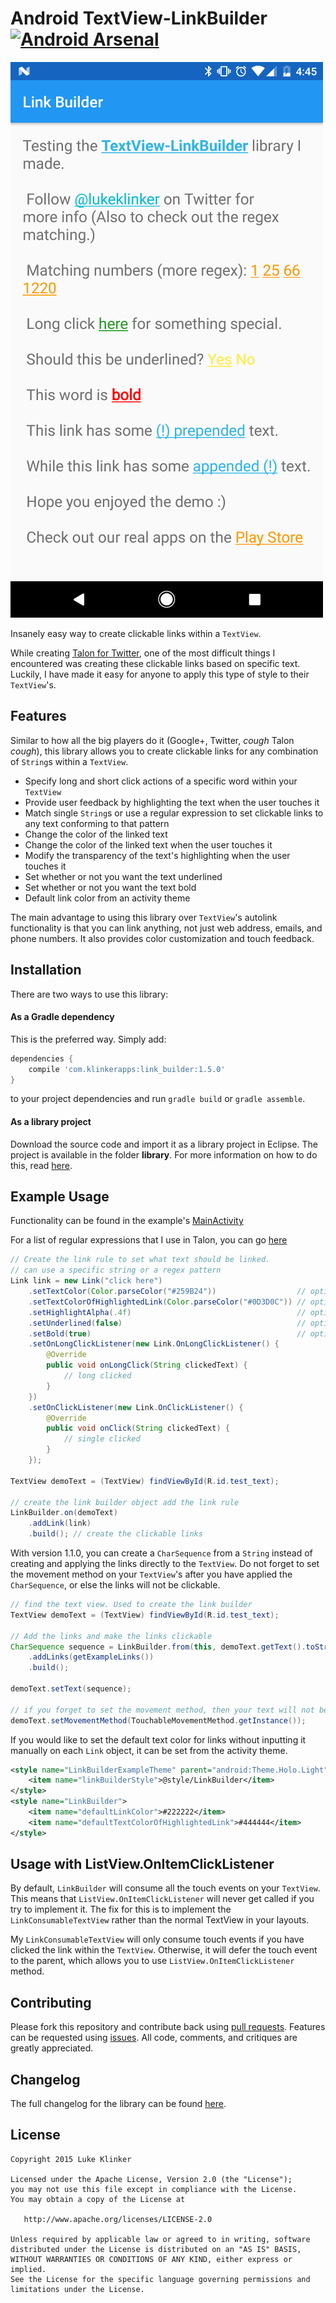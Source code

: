 # Android TextView-LinkBuilder [![Android Arsenal](https://img.shields.io/badge/Android%20Arsenal-TextView--LinkBuilder-green.svg?style=flat)](https://android-arsenal.com/details/1/2049)

![Screenshot](preview.png)

Insanely easy way to create clickable links within a `TextView`. 

While creating [Talon for Twitter](https://github.com/klinker24/Talon-for-Twitter), one of the most difficult things I encountered was creating these clickable links based on specific text. Luckily, I have made it easy for anyone to apply this type of style to their `TextView`'s.

## Features

Similar to how all the big players do it (Google+, Twitter, *cough* Talon *cough*), this library allows you to create clickable links for any combination of `String`s within a `TextView`.

 - Specify long and short click actions of a specific word within your `TextView`
 - Provide user feedback by highlighting the text when the user touches it
 - Match single `String`s or use a regular expression to set clickable links to any text conforming to that pattern
 - Change the color of the linked text
 - Change the color of the linked text when the user touches it
 - Modify the transparency of the text's highlighting when the user touches it
 - Set whether or not you want the text underlined
 - Set whether or not you want the text bold
 - Default link color from an activity theme

The main advantage to using this library over `TextView`'s autolink functionality is that you can link anything, not just web address, emails, and phone numbers. It also provides color customization and touch feedback.

## Installation

There are two ways to use this library:

#### As a Gradle dependency

This is the preferred way. Simply add:

```groovy
dependencies {
    compile 'com.klinkerapps:link_builder:1.5.0'
}
```

to your project dependencies and run `gradle build` or `gradle assemble`.

#### As a library project

Download the source code and import it as a library project in Eclipse. The project is available in the folder **library**. For more information on how to do this, read [here](http://developer.android.com/tools/projects/index.html#LibraryProjects).

## Example Usage

Functionality can be found in the example's [MainActivity](https://github.com/klinker24/Android-TextView-LinkBuilder/blob/master/example/src/main/java/com/klinker/android/link_builder_example/MainActivity.java)

For a list of regular expressions that I use in Talon, you can go [here](https://github.com/klinker24/Talon-for-Twitter/blob/master/src/main/java/com/klinker/android/twitter/utils/text/Regex.java)

```java
// Create the link rule to set what text should be linked.
// can use a specific string or a regex pattern
Link link = new Link("click here")
    .setTextColor(Color.parseColor("#259B24"))                  // optional, defaults to holo blue
    .setTextColorOfHighlightedLink(Color.parseColor("#0D3D0C")) // optional, defaults to holo blue
    .setHighlightAlpha(.4f)                                     // optional, defaults to .15f
    .setUnderlined(false)                                       // optional, defaults to true
    .setBold(true)                                              // optional, defaults to false
    .setOnLongClickListener(new Link.OnLongClickListener() {
        @Override
        public void onLongClick(String clickedText) {
        	// long clicked
        }
    })
    .setOnClickListener(new Link.OnClickListener() {
        @Override
        public void onClick(String clickedText) {
        	// single clicked
        }
    });

TextView demoText = (TextView) findViewById(R.id.test_text);

// create the link builder object add the link rule
LinkBuilder.on(demoText)
    .addLink(link)
    .build(); // create the clickable links
```

With version 1.1.0, you can create a `CharSequence` from a `String` instead of creating and applying the links directly to the `TextView`. Do not forget to set the movement method on your `TextView`'s after you have applied the `CharSequence`, or else the links will not be clickable.

```java
// find the text view. Used to create the link builder
TextView demoText = (TextView) findViewById(R.id.test_text);

// Add the links and make the links clickable
CharSequence sequence = LinkBuilder.from(this, demoText.getText().toString())
    .addLinks(getExampleLinks())
    .build();

demoText.setText(sequence);

// if you forget to set the movement method, then your text will not be clickable!
demoText.setMovementMethod(TouchableMovementMethod.getInstance());
```

If you would like to set the default text color for links without inputting it manually on each `Link` object, it can be set from the activity theme.

```xml
<style name="LinkBuilderExampleTheme" parent="android:Theme.Holo.Light">
    <item name="linkBuilderStyle">@style/LinkBuilder</item>
</style>
<style name="LinkBuilder">
    <item name="defaultLinkColor">#222222</item>
    <item name="defaultTextColorOfHighlightedLink">#444444</item>
</style>
```

## Usage with ListView.OnItemClickListener

By default, `LinkBuilder` will consume all the touch events on your `TextView`. This means that `ListView.OnItemClickListener` will never get called if you try to implement it. The fix for this is to implement the `LinkConsumableTextView` rather than the normal TextView in your layouts.

My `LinkConsumableTextView` will only consume touch events if you have clicked the link within the `TextView`. Otherwise, it will defer the touch event to the parent, which allows you to use `ListView.OnItemClickListener` method.

## Contributing

Please fork this repository and contribute back using [pull requests](https://github.com/klinker24/Android-TextView-LinkBuilder/pulls). Features can be requested using [issues](https://github.com/klinker24/Android-TextView-LinkBuilder/issues). All code, comments, and critiques are greatly appreciated.

## Changelog

The full changelog for the library can be found [here](https://github.com/klinker24/Android-TextView-LinkBuilder/blob/master/changelog.md).


## License

    Copyright 2015 Luke Klinker

    Licensed under the Apache License, Version 2.0 (the "License");
    you may not use this file except in compliance with the License.
    You may obtain a copy of the License at

       http://www.apache.org/licenses/LICENSE-2.0

    Unless required by applicable law or agreed to in writing, software
    distributed under the License is distributed on an "AS IS" BASIS,
    WITHOUT WARRANTIES OR CONDITIONS OF ANY KIND, either express or implied.
    See the License for the specific language governing permissions and
    limitations under the License.
